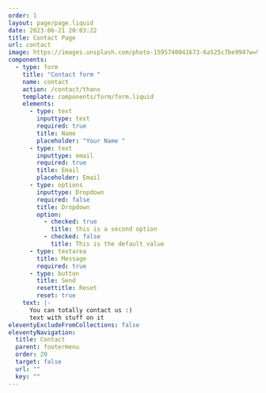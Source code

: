 ```yaml
---
order: 1
layout: page/page.liquid
date: 2023-06-21 20:03:22
title: Contact Page
url: contact
image: https://images.unsplash.com/photo-1595740041673-6a525c7be994?w=900&auto=format&fit=crop&q=60&ixlib=rb-4.0.3&ixid=M3wxMjA3fDB8MHxzZWFyY2h8M3x8ZWxldmVufGVufDB8fDB8fHww
components:
  - type: form
    title: "Contact form "
    name: contact
    action: /contact/thanx
    template: components/form/form.liquid
    elements:
      - type: text
        inputtype: text
        required: true
        title: Name
        placeholder: "Your Name "
      - type: text
        inputtype: email
        required: true
        title: Email
        placeholder: Email
      - type: options
        inputtype: Dropdown
        required: false
        title: Dropdown
        option:
          - checked: true
            title: this is a second option
          - checked: false
            title: This is the default value
      - type: textarea
        title: Message
        required: true
      - type: button
        title: Send
        resettitle: Reset
        reset: true
    text: |-
      Y﻿ou can totally contact us :)
      t﻿ext with stuff on it
eleventyExcludeFromCollections: false
eleventyNavigation:
  title: Contact
  parent: footermenu
  order: 20
  target: false
  url: ""
  key: ""
---
```

